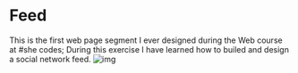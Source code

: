 # Feed
This is the first web page segment I ever designed during the Web course at #she codes;
During this exercise I have learned how to builed and design a social network feed.
![img](https://user-images.githubusercontent.com/107364884/176009334-35c401fd-c5fa-494c-bd4a-1b84edb98430.png)
